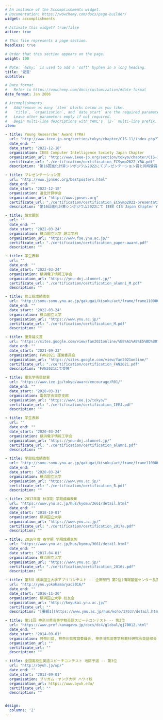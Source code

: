 ```yaml
---
# An instance of the Accomplishments widget.
# Documentation: https://wowchemy.com/docs/page-builder/
widget: accomplishments

# Activate this widget? true/false
active: true

# This file represents a page section.
headless: true

# Order that this section appears on the page.
weight: 100

# Note: `&shy;` is used to add a 'soft' hyphen in a long heading.
title: '受賞'
subtitle:

# Date format
#   Refer to https://wowchemy.com/docs/customization/#date-format
date_format: Jan 2006

# Accomplishments.
#   Add/remove as many `item` blocks below as you like.
#   `title`, `organization`, and `date_start` are the required parameters.
#   Leave other parameters empty if not required.
#   Begin multi-line descriptions with YAML's `|2-` multi-line prefix.
item:

- title: Young Researcher Award (YRA)
  url: "http://www.ieee-jp.org/section/tokyo/chapter/CIS-11/index.php?TopPage-J/YRA-J"
  date_end: ""
  date_start: "2022-12-18"
  organization: IEEE Computer Intelligence Society Japan Chapter
  organization_url: "http://www.ieee-jp.org/section/tokyo/chapter/CIS-11/index.php?TopPage-J"
  certificate_url: "./certification/certification_ECSymp2022-YRA.pdf"
  description: "第16回進化計算シンポジウム2022にてプレゼンテーション賞と同時受賞、[進化計算学会におけるページ](http://www.jpnsec.org/yra.html)．"

- title: プレゼンテーション賞
  url: "http://www.jpnsec.org/bestposters.html"
  date_end: ""
  date_start: "2022-12-18"
  organization: 進化計算学会
  organization_url: "http://www.jpnsec.org"
  certificate_url: "./certification/certification_ECSymp2022-presentation.pdf"
  description: "第16回進化計算シンポジウム2022にて IEEE CIS Japan Chapter YRA と同時受賞"

- title: 論文顕彰
  url: ""
  date_end: ""
  date_start: "2022-03-24"
  organization: 横浜国立大学 理工学府
  organization_url: "https://www.fse.ynu.ac.jp/"
  certificate_url: "./certification/certification_paper-award.pdf"
  description: ""

- title: 学生表彰
  url: ""
  date_end: ""
  date_start: "2022-03-24"
  organization: 横浜電子情報工学会
  organization_url: "https://ynu-dnj.alumnet.jp/"
  certificate_url: "./certification/certification_alumni_M.pdf"
  description: ""

- title: 修士総成績表彰
  url: "http://somu-somu.ynu.ac.jp/gakugai/kisoku/act/frame/frame110000171.htm"
  date_end: ""
  date_start: "2022-03-24"
  organization: 横浜国立大学
  organization_url: "https://www.ynu.ac.jp/"
  certificate_url: "./certification/certification_M.pdf"
  description: ""

- title: 優秀論文賞
  url: "https://sites.google.com/view/fan2021online/%E8%A1%A8%E5%BD%B0"
  date_end: ""
  date_start: "2021-09-23"
  organization: FAN2021 運営委員会
  organization_url: "https://sites.google.com/view/fan2021online/"
  certificate_url: "./certification/certification_FAN2021.pdf"
  description: "FAN2021にて受賞"

- title: 電気学術奨励賞
  url: "https://www.iee.jp/tokyo/award/encourage/R01/"
  date_end: ""
  date_start: "2020-03-31"
  organization: 電気学会東京支部
  organization_url: "https://www.iee.jp/tokyo/"
  certificate_url: "./certification/certification_IEEJ.pdf"
  description: ""

- title: 学生表彰
  url: ""
  date_end: ""
  date_start: "2020-03-24"
  organization: 横浜電子情報工学会
  organization_url: "https://ynu-dnj.alumnet.jp/"
  certificate_url: "./certification/certification_alumni.pdf"
  description: ""

- title: 学部総成績表彰
  url: "http://somu-somu.ynu.ac.jp/gakugai/kisoku/act/frame/frame110000171.htm"
  date_end: ""
  date_start: "2020-03-24"
  organization: 横浜国立大学
  organization_url: "https://www.ynu.ac.jp/"
  certificate_url: "./certification/certification_B.pdf"
  description: ""

- title: 2017年度 秋学期 学期成績表彰
  url: "https://www.ynu.ac.jp/hus/kyomu/3661/detail.html"
  date_end: ""
  date_start: "2018-10-01"
  organization: 横浜国立大学
  organization_url: "https://www.ynu.ac.jp/"
  certificate_url: "./certification/certification_2017a.pdf"
  description: ""

- title: 2016年度 春学期 学期成績表彰
  url: "https://www.ynu.ac.jp/hus/kyomu/3661/detail.html"
  date_end: ""
  date_start: "2017-04-01"
  organization: 横浜国立大学
  organization_url: "https://www.ynu.ac.jp/"
  certificate_url: "./certification/certification_2016s.pdf"
  description: ""

- title: 第3回 横浜国立大学アプリコンテスト -- 企画部門 第2位(情報基盤センター長賞)
  url: "http://ynu.yokohama/yac2016/"
  date_end: ""
  date_start: "2016-11-20"
  organization: 横浜国立大学 校友会
  organization_url: "http://koyukai.ynu.ac.jp/"
  certificate_url: ""
  description: "[要綱1](https://www.ynu.ac.jp/hus/koho/17037/detail.html)　[要綱2](https://www.ynu.ac.jp/hus/koho/16278/detail.html)　[募集ポスター](https://www.ynu.ac.jp/hus/koho/16278/34_16278_1_1_160705115258.pdf)　[結果記事](https://www.ynu.ac.jp/hus/koho/17502/detail.html)"

- title: 第51回 神奈川県高等学校英語スピーチコンテスト -- 第2位
  url: "https://www.pref.kanagawa.jp/docs/dc4/global/gj70012.html"
  date_end: ""
  date_start: "2014-09-01"
  organization: 神奈川県, 神奈川県教育委員会, 神奈川県高等学校教科研究会英語部会
  organization_url: ""
  certificate_url: ""
  description: ""

- title: 全国高校生英語スピーチコンテスト 地区予選 -- 第3位
  url: "http://byuh.jp/wp/"
  date_end: ""
  date_start: "2013-09-01"
  organization: ブリガム・ヤング大学 ハワイ校
  organization_url: https://www.byuh.edu/
  certificate_url: ""
  description: ""


design:
  columns: '2'
---
```

